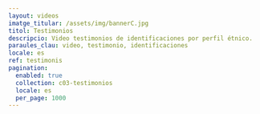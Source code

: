 ```yaml
---
layout: videos
imatge_titular: /assets/img/bannerC.jpg
titol: Testimonios
descripcio: Video testimonios de identificaciones por perfil étnico.
paraules_clau: video, testimonio, identificaciones
locale: es
ref: testimonis
pagination:
  enabled: true
  collection: c03-testimonios
  locale: es
  per_page: 1000
---
```

